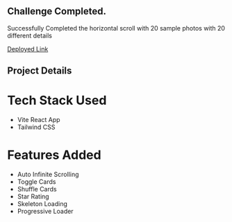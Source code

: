 ## Challenge Completed.
Successfully Completed the horizontal scroll with 20 sample photos with 20 different details

[Deployed Link](https://map-frontend-challenge-01-chi.vercel.app)

## Project Details
# Tech Stack Used
- Vite React App
- Tailwind CSS

# Features Added
- Auto Infinite Scrolling
- Toggle Cards
- Shuffle Cards
- Star Rating
- Skeleton Loading
- Progressive Loader

